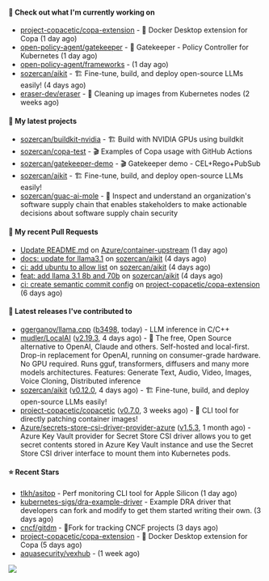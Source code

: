 #### 👷 Check out what I'm currently working on

- [project-copacetic/copa-extension](https://github.com/project-copacetic/copa-extension) - 🐳 Docker Desktop extension for Copa (1 day ago)
- [open-policy-agent/gatekeeper](https://github.com/open-policy-agent/gatekeeper) - 🐊 Gatekeeper - Policy Controller for Kubernetes (1 day ago)
- [open-policy-agent/frameworks](https://github.com/open-policy-agent/frameworks) -  (1 day ago)
- [sozercan/aikit](https://github.com/sozercan/aikit) - 🏗️ Fine-tune, build, and deploy open-source LLMs easily! (4 days ago)
- [eraser-dev/eraser](https://github.com/eraser-dev/eraser) - 🧹 Cleaning up images from Kubernetes nodes (2 weeks ago)

#### 🌱 My latest projects

- [sozercan/buildkit-nvidia](https://github.com/sozercan/buildkit-nvidia) - 🏗️ Build with NVIDIA GPUs using buildkit
- [sozercan/copa-test](https://github.com/sozercan/copa-test) - 🎬 Examples of Copa usage with GitHub Actions
- [sozercan/gatekeeper-demo](https://github.com/sozercan/gatekeeper-demo) - 🎬 Gatekeeper demo - CEL&#43;Rego&#43;PubSub
- [sozercan/aikit](https://github.com/sozercan/aikit) - 🏗️ Fine-tune, build, and deploy open-source LLMs easily!
- [sozercan/guac-ai-mole](https://github.com/sozercan/guac-ai-mole) - 🥑 Inspect and understand an organization&#39;s software supply chain that enables stakeholders to make actionable decisions about software supply chain security

#### 🔨 My recent Pull Requests

- [Update README.md](https://github.com/Azure/container-upstream/pull/140) on [Azure/container-upstream](https://github.com/Azure/container-upstream) (1 day ago)
- [docs: update for llama3.1](https://github.com/sozercan/aikit/pull/349) on [sozercan/aikit](https://github.com/sozercan/aikit) (4 days ago)
- [ci: add ubuntu to allow list](https://github.com/sozercan/aikit/pull/348) on [sozercan/aikit](https://github.com/sozercan/aikit) (4 days ago)
- [feat: add llama 3.1 8b and 70b](https://github.com/sozercan/aikit/pull/344) on [sozercan/aikit](https://github.com/sozercan/aikit) (4 days ago)
- [ci: create semantic commit config](https://github.com/project-copacetic/copa-extension/pull/30) on [project-copacetic/copa-extension](https://github.com/project-copacetic/copa-extension) (6 days ago)

#### 🚀 Latest releases I've contributed to

- [ggerganov/llama.cpp](https://github.com/ggerganov/llama.cpp) ([b3498](https://github.com/ggerganov/llama.cpp/releases/tag/b3498), today) - LLM inference in C/C&#43;&#43;
- [mudler/LocalAI](https://github.com/mudler/LocalAI) ([v2.19.3](https://github.com/mudler/LocalAI/releases/tag/v2.19.3), 4 days ago) - :robot: The free, Open Source alternative to OpenAI, Claude and others. Self-hosted and local-first. Drop-in replacement for OpenAI,  running on consumer-grade hardware. No GPU required. Runs gguf, transformers, diffusers and many more models architectures. Features: Generate Text, Audio, Video, Images, Voice Cloning, Distributed inference
- [sozercan/aikit](https://github.com/sozercan/aikit) ([v0.12.0](https://github.com/sozercan/aikit/releases/tag/v0.12.0), 4 days ago) - 🏗️ Fine-tune, build, and deploy open-source LLMs easily!
- [project-copacetic/copacetic](https://github.com/project-copacetic/copacetic) ([v0.7.0](https://github.com/project-copacetic/copacetic/releases/tag/v0.7.0), 3 weeks ago) - 🧵 CLI tool for directly patching container images!
- [Azure/secrets-store-csi-driver-provider-azure](https://github.com/Azure/secrets-store-csi-driver-provider-azure) ([v1.5.3](https://github.com/Azure/secrets-store-csi-driver-provider-azure/releases/tag/v1.5.3), 1 month ago) - Azure Key Vault provider for Secret Store CSI driver allows you to get secret contents stored in Azure Key Vault instance and use the Secret Store CSI driver interface to mount them into Kubernetes pods.

#### ⭐ Recent Stars

- [tlkh/asitop](https://github.com/tlkh/asitop) - Perf monitoring CLI tool for Apple Silicon (1 day ago)
- [kubernetes-sigs/dra-example-driver](https://github.com/kubernetes-sigs/dra-example-driver) - Example DRA driver that developers can fork and modify to get them started writing their own. (3 days ago)
- [cncf/gitdm](https://github.com/cncf/gitdm) - 📜Fork for tracking CNCF projects (3 days ago)
- [project-copacetic/copa-extension](https://github.com/project-copacetic/copa-extension) - 🐳 Docker Desktop extension for Copa (5 days ago)
- [aquasecurity/vexhub](https://github.com/aquasecurity/vexhub) -  (1 week ago)

![](https://github-readme-stats.vercel.app/api?username=sozercan&theme=vision-friendly-dark&hide_border=false&include_all_commits=true&count_private=true)
